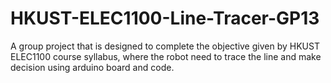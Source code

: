 # HKUST-ELEC1100-Line-Tracer-GP13
A group project that is designed to complete the objective given by HKUST ELEC1100 course syllabus, where the robot need to trace the line and make decision using arduino board and code.

